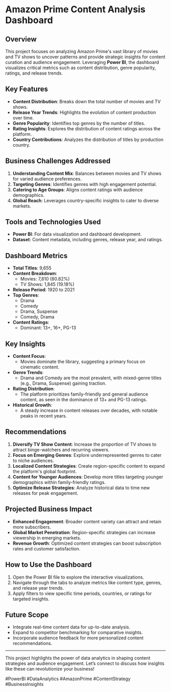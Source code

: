 # Amazon Prime Content Analysis Dashboard

## Overview
This project focuses on analyzing Amazon Prime's vast library of movies and TV shows to uncover patterns and provide strategic insights for content curation and audience engagement. Leveraging **Power BI**, the dashboard visualizes critical metrics such as content distribution, genre popularity, ratings, and release trends.

## Key Features
- **Content Distribution**: Breaks down the total number of movies and TV shows.
- **Release Year Trends**: Highlights the evolution of content production over time.
- **Genre Popularity**: Identifies top genres by the number of titles.
- **Rating Insights**: Explores the distribution of content ratings across the platform.
- **Country Contributions**: Analyzes the distribution of titles by production country.

## Business Challenges Addressed
1. **Understanding Content Mix**: Balances between movies and TV shows for varied audience preferences.
2. **Targeting Genres**: Identifies genres with high engagement potential.
3. **Catering to Age Groups**: Aligns content ratings with audience demographics.
4. **Global Reach**: Leverages country-specific insights to cater to diverse markets.

## Tools and Technologies Used
- **Power BI**: For data visualization and dashboard development.
- **Dataset**: Content metadata, including genres, release year, and ratings.

## Dashboard Metrics
- **Total Titles**: 9,655
- **Content Breakdown**:
  - Movies: 7,810 (80.82%)
  - TV Shows: 1,845 (19.18%)
- **Release Period**: 1920 to 2021
- **Top Genres**:
  - Drama
  - Comedy
  - Drama, Suspense
  - Comedy, Drama
- **Content Ratings**:
  - Dominant: 13+, 16+, PG-13

## Key Insights
- **Content Focus**:
  - Movies dominate the library, suggesting a primary focus on cinematic content.
- **Genre Trends**:
  - Drama and Comedy are the most prevalent, with mixed-genre titles (e.g., Drama, Suspense) gaining traction.
- **Rating Distribution**:
  - The platform prioritizes family-friendly and general audience content, as seen in the dominance of 13+ and PG-13 ratings.
- **Historical Growth**:
  - A steady increase in content releases over decades, with notable peaks in recent years.

## Recommendations
1. **Diversify TV Show Content**: Increase the proportion of TV shows to attract binge-watchers and recurring viewers.
2. **Focus on Emerging Genres**: Explore underrepresented genres to cater to niche audiences.
3. **Localized Content Strategies**: Create region-specific content to expand the platform's global footprint.
4. **Content for Younger Audiences**: Develop more titles targeting younger demographics within family-friendly ratings.
5. **Optimize Release Strategies**: Analyze historical data to time new releases for peak engagement.

## Projected Business Impact
- **Enhanced Engagement**: Broader content variety can attract and retain more subscribers.
- **Global Market Penetration**: Region-specific strategies can increase viewership in emerging markets.
- **Revenue Growth**: Optimized content strategies can boost subscription rates and customer satisfaction.

## How to Use the Dashboard
1. Open the Power BI file to explore the interactive visualizations.
2. Navigate through the tabs to analyze metrics like content type, genres, and release year trends.
3. Apply filters to view specific time periods, countries, or ratings for targeted insights.

## Future Scope
- Integrate real-time content data for up-to-date analysis.
- Expand to competitor benchmarking for comparative insights.
- Incorporate audience feedback for more personalized content recommendations.

---

This project highlights the power of data analytics in shaping content strategies and audience engagement. Let’s connect to discuss how insights like these can revolutionize your business!

#PowerBI #DataAnalytics #AmazonPrime #ContentStrategy #BusinessInsights

